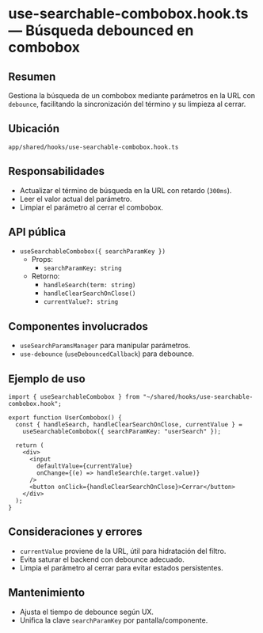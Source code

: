 # use-searchable-combobox.hook.ts — Búsqueda debounced en combobox

## Resumen
Gestiona la búsqueda de un combobox mediante parámetros en la URL con `debounce`, facilitando la sincronización del término y su limpieza al cerrar.

## Ubicación
`app/shared/hooks/use-searchable-combobox.hook.ts`

## Responsabilidades
- Actualizar el término de búsqueda en la URL con retardo (`300ms`).
- Leer el valor actual del parámetro.
- Limpiar el parámetro al cerrar el combobox.

## API pública
- `useSearchableCombobox({ searchParamKey })`
  - Props:
    - `searchParamKey: string`
  - Retorno:
    - `handleSearch(term: string)`
    - `handleClearSearchOnClose()`
    - `currentValue?: string`

## Componentes involucrados
- `useSearchParamsManager` para manipular parámetros.
- `use-debounce` (`useDebouncedCallback`) para debounce.

## Ejemplo de uso
```tsx
import { useSearchableCombobox } from "~/shared/hooks/use-searchable-combobox.hook";

export function UserCombobox() {
  const { handleSearch, handleClearSearchOnClose, currentValue } =
    useSearchableCombobox({ searchParamKey: "userSearch" });

  return (
    <div>
      <input
        defaultValue={currentValue}
        onChange={(e) => handleSearch(e.target.value)}
      />
      <button onClick={handleClearSearchOnClose}>Cerrar</button>
    </div>
  );
}
```

## Consideraciones y errores
- `currentValue` proviene de la URL, útil para hidratación del filtro.
- Evita saturar el backend con debounce adecuado.
- Limpia el parámetro al cerrar para evitar estados persistentes.

## Mantenimiento
- Ajusta el tiempo de debounce según UX.
- Unifica la clave `searchParamKey` por pantalla/componente.